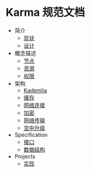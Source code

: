 # Karma 规范文档

* 简介
  * [现状](1.1-Status.md)
  * [设计](1.2-Design.md)
* 概念描述
  * [节点](2.1-Node.md)
  * [资源](2.2-Resources.md)
  * [权限](2.2-Resources.md)
* 架构
  * [Kademlia](3.1-Kademlia.md)
  * [缓存](3.2-Cache.md)
  * [网络连接](3.3-Connection.md)
  * [加密](3.4-Encryption.md)
  * [网络传输](3.5-Nat.md)
  * [空中升级](3.6-OTA.md)
* Specification
  * [接口](4.1-Interface.md)
  * [数据结构](4.2-DataStructures.md)
* Projects
  * [实现](5.1-Implementations.md)
